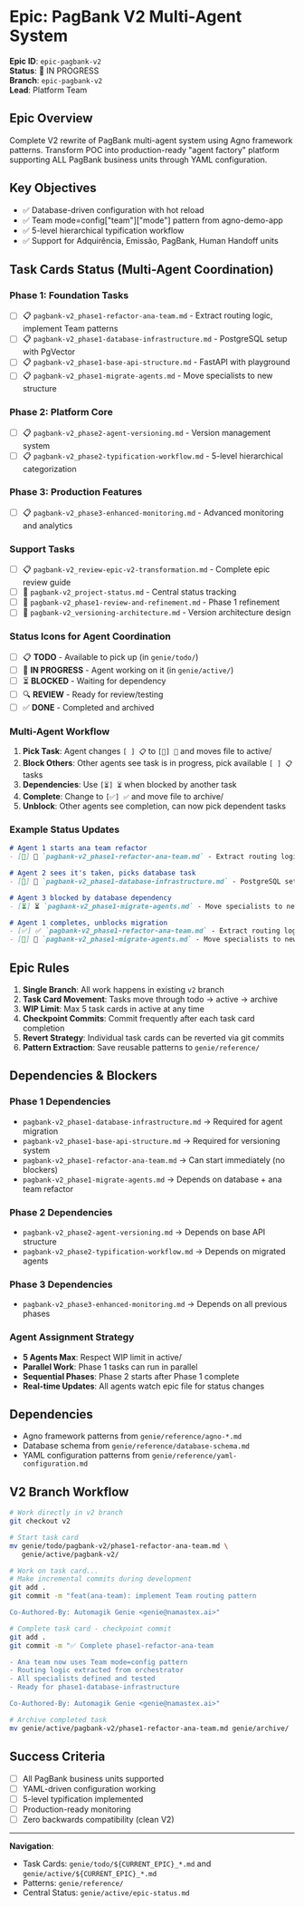 # Epic: PagBank V2 Multi-Agent System

**Epic ID**: `epic-pagbank-v2`  
**Status**: 🔄 IN PROGRESS  
**Branch**: `epic-pagbank-v2`  
**Lead**: Platform Team  

## Epic Overview

Complete V2 rewrite of PagBank multi-agent system using Agno framework patterns. Transform POC into production-ready "agent factory" platform supporting ALL PagBank business units through YAML configuration.

## Key Objectives

- ✅ Database-driven configuration with hot reload
- ✅ Team mode=config["team"]["mode"] pattern from agno-demo-app  
- ✅ 5-level hierarchical typification workflow
- ✅ Support for Adquirência, Emissão, PagBank, Human Handoff units

## Task Cards Status (Multi-Agent Coordination)

### Phase 1: Foundation Tasks
- [ ] 📋 `pagbank-v2_phase1-refactor-ana-team.md` - Extract routing logic, implement Team patterns
- [ ] 📋 `pagbank-v2_phase1-database-infrastructure.md` - PostgreSQL setup with PgVector  
- [ ] 📋 `pagbank-v2_phase1-base-api-structure.md` - FastAPI with playground
- [ ] 📋 `pagbank-v2_phase1-migrate-agents.md` - Move specialists to new structure

### Phase 2: Platform Core
- [ ] 📋 `pagbank-v2_phase2-agent-versioning.md` - Version management system
- [ ] 📋 `pagbank-v2_phase2-typification-workflow.md` - 5-level hierarchical categorization

### Phase 3: Production Features  
- [ ] 📋 `pagbank-v2_phase3-enhanced-monitoring.md` - Advanced monitoring and analytics

### Support Tasks
- [ ] 📋 `pagbank-v2_review-epic-v2-transformation.md` - Complete epic review guide
- [ ] 🔄 `pagbank-v2_project-status.md` - Central status tracking
- [ ] 🔄 `pagbank-v2_phase1-review-and-refinement.md` - Phase 1 refinement
- [ ] 🔄 `pagbank-v2_versioning-architecture.md` - Version architecture design

### Status Icons for Agent Coordination
- [ ] 📋 **TODO** - Available to pick up (in `genie/todo/`)
- [ ] 🔄 **IN PROGRESS** - Agent working on it (in `genie/active/`)
- [ ] ⏳ **BLOCKED** - Waiting for dependency
- [ ] 🔍 **REVIEW** - Ready for review/testing
- [ ] ✅ **DONE** - Completed and archived

### Multi-Agent Workflow
1. **Pick Task**: Agent changes `[ ] 📋` to `[🔄] 🔄` and moves file to active/
2. **Block Others**: Other agents see task is in progress, pick available `[ ] 📋` tasks  
3. **Dependencies**: Use `[⏳] ⏳` when blocked by another task
4. **Complete**: Change to `[✅] ✅` and move file to archive/
5. **Unblock**: Other agents see completion, can now pick dependent tasks

### Example Status Updates
```markdown
# Agent 1 starts ana team refactor
- [🔄] 🔄 `pagbank-v2_phase1-refactor-ana-team.md` - Extract routing logic, implement Team patterns

# Agent 2 sees it's taken, picks database task  
- [🔄] 🔄 `pagbank-v2_phase1-database-infrastructure.md` - PostgreSQL setup with PgVector

# Agent 3 blocked by database dependency
- [⏳] ⏳ `pagbank-v2_phase1-migrate-agents.md` - Move specialists to new structure

# Agent 1 completes, unblocks migration
- [✅] ✅ `pagbank-v2_phase1-refactor-ana-team.md` - Extract routing logic, implement Team patterns
- [🔄] 🔄 `pagbank-v2_phase1-migrate-agents.md` - Move specialists to new structure (Agent 3)
```

## Epic Rules

1. **Single Branch**: All work happens in existing `v2` branch
2. **Task Card Movement**: Tasks move through todo → active → archive
3. **WIP Limit**: Max 5 task cards in active at any time
4. **Checkpoint Commits**: Commit frequently after each task card completion
5. **Revert Strategy**: Individual task cards can be reverted via git commits
6. **Pattern Extraction**: Save reusable patterns to `genie/reference/`

## Dependencies & Blockers

### Phase 1 Dependencies
- `pagbank-v2_phase1-database-infrastructure.md` → Required for agent migration
- `pagbank-v2_phase1-base-api-structure.md` → Required for versioning system
- `pagbank-v2_phase1-refactor-ana-team.md` → Can start immediately (no blockers)
- `pagbank-v2_phase1-migrate-agents.md` → Depends on database + ana team refactor

### Phase 2 Dependencies  
- `pagbank-v2_phase2-agent-versioning.md` → Depends on base API structure
- `pagbank-v2_phase2-typification-workflow.md` → Depends on migrated agents

### Phase 3 Dependencies
- `pagbank-v2_phase3-enhanced-monitoring.md` → Depends on all previous phases

### Agent Assignment Strategy
- **5 Agents Max**: Respect WIP limit in active/
- **Parallel Work**: Phase 1 tasks can run in parallel
- **Sequential Phases**: Phase 2 starts after Phase 1 complete
- **Real-time Updates**: All agents watch epic file for status changes

## Dependencies

- Agno framework patterns from `genie/reference/agno-*.md`
- Database schema from `genie/reference/database-schema.md`  
- YAML configuration patterns from `genie/reference/yaml-configuration.md`

## V2 Branch Workflow

```bash
# Work directly in v2 branch
git checkout v2

# Start task card
mv genie/todo/pagbank-v2/phase1-refactor-ana-team.md \
   genie/active/pagbank-v2/

# Work on task card...
# Make incremental commits during development
git add .
git commit -m "feat(ana-team): implement Team routing pattern

Co-Authored-By: Automagik Genie <genie@namastex.ai>"

# Complete task card - checkpoint commit
git add .
git commit -m "✅ Complete phase1-refactor-ana-team

- Ana team now uses Team mode=config pattern
- Routing logic extracted from orchestrator  
- All specialists defined and tested
- Ready for phase1-database-infrastructure

Co-Authored-By: Automagik Genie <genie@namastex.ai>"

# Archive completed task
mv genie/active/pagbank-v2/phase1-refactor-ana-team.md genie/archive/
```

## Success Criteria

- [ ] All PagBank business units supported
- [ ] YAML-driven configuration working
- [ ] 5-level typification implemented
- [ ] Production-ready monitoring
- [ ] Zero backwards compatibility (clean V2)

---

**Navigation**: 
- Task Cards: `genie/todo/${CURRENT_EPIC}_*.md` and `genie/active/${CURRENT_EPIC}_*.md`
- Patterns: `genie/reference/`
- Central Status: `genie/active/epic-status.md`